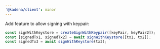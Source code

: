 ```yaml
---
'@kadena/client': minor
---
```


Add feature to allow signing with keypair:

```ts
const signWithKeystore = createSignWithKeypair([keyPair, keyPair2]);
const [signedTx1, signedTx2] = await signWithKeystore([tx1, tx2]);
const signedTx3 = await signWithKeystore(tx3);
```

